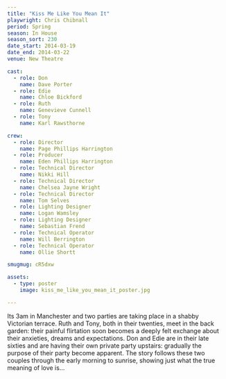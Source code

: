 ```yaml
---
title: "Kiss Me Like You Mean It"
playwright: Chris Chibnall
period: Spring
season: In House
season_sort: 230
date_start: 2014-03-19
date_end: 2014-03-22
venue: New Theatre

cast:
  - role: Don
    name: Dave Porter
  - role: Edie
    name: Chloe Bickford
  - role: Ruth
    name: Genevieve Cunnell
  - role: Tony
    name: Karl Rawsthorne

crew:
  - role: Director
    name: Page Phillips Harrington
  - role: Producer
    name: Eden Phillips Harrington
  - role: Technical Director
    name: Nikki Hill
  - role: Technical Director
    name: Chelsea Jayne Wright
  - role: Technical Director
    name: Tom Selves
  - role: Lighting Designer
    name: Logan Wamsley
  - role: Lighting Designer
    name: Sebastian Frend
  - role: Technical Operator
    name: Will Berrington
  - role: Technical Operator
    name: Ollie Shortt

smugmug: cR5dxw

assets:
  - type: poster
    image: kiss_me_like_you_mean_it_poster.jpg

---
```


Its 3am in Manchester and two parties are taking place in a shabby Victorian terrace. Ruth and Tony, both in their twenties, meet in the back garden: their painful flirtation soon becomes a deeply felt exchange about their anxieties, dreams and expectations. Don and Edie are in their late sixties and are having their own private party upstairs: gradually the purpose of their party become apparent. The story follows these two couples through the early morning to sunrise, showing just what the true meaning of love is...
